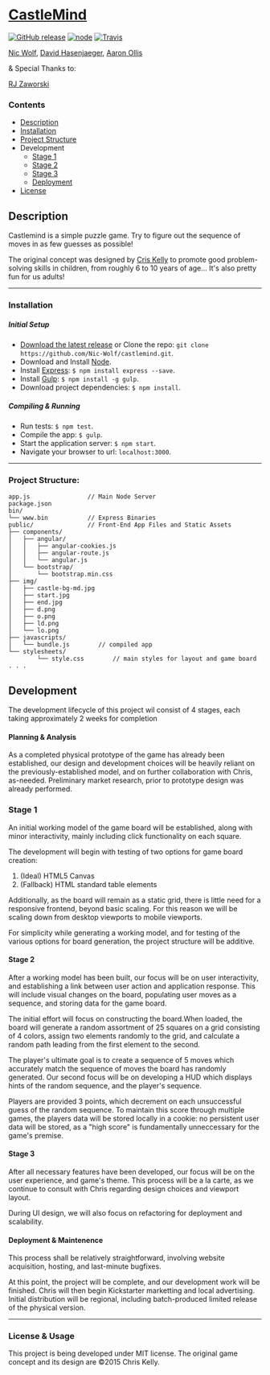 # [CastleMind](https://github.com/Nic-Wolf/castlemind)
[![GitHub release](https://img.shields.io/github/release/qubyte/rubidium.svg)](https://github.com/Nic-Wolf/castlemind/releases)
[![node](https://img.shields.io/node/v/gh-badges.svg)](https://github.com/Nic-Wolf/castlemind)
[![Travis](https://img.shields.io/travis/joyent/node.svg)](https://travis-ci.org/Nic-Wolf/castlemind)

[Nic Wolf](https://github.com/Nic-Wolf), [David Hasenjaeger](https://github.com/GerryFudd), [Aaron Ollis](https://github.com/aollis)

& Special Thanks to:

[RJ Zaworski](https://github.com/rjz)

### Contents
- [Description](#description)
- [Installation](#installation)
- [Project Structure](#project-structure)
- Development
    - [Stage 1](#stage-1)
    - [Stage 2](#stage-2)
    - [Stage 3](#stage-3)
    - [Deployment](#deployment-&-Maintenance)
- [License](#license-&-usage)

## Description
Castlemind is a simple puzzle game. Try to figure out the sequence of moves in as few guesses as possible!

The original concept was designed by [Cris Kelly](http://www.portlandcodeschool.com/meettheteam) to promote good problem-solving skills in children, from roughly 6 to 10 years of age... It's also pretty fun for us adults!

---

### Installation

##### Initial Setup
- [Download the latest release](https://github.com/Nic-Wolf/castlemind/archive/master.zip) or Clone the repo: `git clone https://github.com/Nic-Wolf/castlemind.git`.
- Download and Install [Node](https://nodejs.org/download).
- Install [Express](http://expressjs.com): `$ npm install express --save`.
- Install [Gulp](http://gulpjs.com): `$ npm install -g gulp`.
- Download project dependencies: `$ npm install`.

##### Compiling & Running
- Run tests: `$ npm test`.
- Compile the app: `$ gulp`.
- Start the application server: `$ npm start`.
- Navigate your browser to url: `localhost:3000`.

---

### Project Structure:
```
app.js                // Main Node Server
package.json
bin/ 
└── www.bin           // Express Binaries
public/               // Front-End App Files and Static Assets
├── components/
│   ├── angular/
│   │   ├── angular-cookies.js
│   │   ├── angular-route.js
│   │   └── angular.js
│   └── bootstrap/
│       └── bootstrap.min.css
├── img/
│   ├── castle-bg-md.jpg
│   ├── start.jpg
│   ├── end.jpg
│   ├── d.png
│   ├── o.png
│   ├── ld.png
│   └── lo.png
├── javascripts/
│   └── bundle.js        // compiled app
└── stylesheets/
        └── style.css        // main styles for layout and game board
. . .
```

## Development
The development lifecycle of this project wil consist of 4 stages, each taking approximately 2 weeks for completion

#### Planning & Analysis
As a completed physical prototype of the game has already been established, our design and development choices will be heavily reliant on the previously-established model, and on further collaboration with Chris, as-needed.
Preliminary market research, prior to prototype design was already performed.

### Stage 1
An initial working model of the game board will be established, along with minor interactivity, mainly including click functionality on each square.

The development will begin with testing of two options for game board creation:

1. (Ideal) HTML5 Canvas
2. (Fallback) HTML standard table elements

Additionally, as the board will remain as a static grid, there is little need for a responsive frontend, beyond basic scaling. For this reason we will be scaling down from desktop viewports to mobile viewports.

For simplicity while generating a working model, and for testing of the various options for board generation, the project structure will be additive.

#### Stage 2
After a working model has been built, our focus will be on user interactivity, and establishing a link between user action and application response. This will include visual changes on the board, populating user moves as a sequence, and storing data for the game board.

The initial effort will focus on constructing the board.When loaded, the board will generate a random assortment of 25 squares on a grid consisting of 4 colors, assign two elements randomly to the grid, and calculate a random path leading from the first element to the second.

The player's ultimate goal is to create a sequence of 5 moves which accurately match the sequence of moves the board has randomly generated. Our second focus will be on developing a HUD which displays hints of the random sequence, and the player's sequence.

Players are provided 3 points, which decrement on each unsuccessful guess of the random sequence. To maintain this score through multiple games, the players data will be stored locally in a cookie: no persistent user data will be stored, as a "high score" is fundamentally unneccessary for the game's premise.

#### Stage 3
After all necessary features have been developed, our focus will be on the user experience, and game's theme. This process will be a la carte, as we continue to consult with Chris regarding design choices and viewport layout.

During UI design, we will also focus on refactoring for deployment and scalability.

#### Deployment & Maintenence
This process shall be relatively straightforward, involving website acquisition, hosting, and last-minute bugfixes.

At this point, the project will be complete, and our development work will be finished. Chris will then begin Kickstarter marketting and local advertising. Initial distribution will be regional, including batch-produced limited release of the physical version.

---

### License & Usage
This project is being developed under MIT license.
The original game concept and its design are &copy;2015 Chris Kelly.
